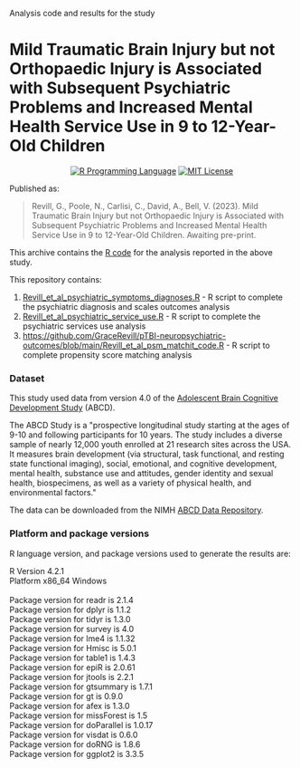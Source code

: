Analysis code and results for the study

# Mild Traumatic Brain Injury but not Orthopaedic Injury is Associated with Subsequent Psychiatric Problems and Increased Mental Health Service Use in 9 to 12-Year-Old Children

<p align="center">
	<a href="https://en.wikipedia.org/wiki/R_(programming_language)"><img
		alt="R Programming Language"
		src="https://img.shields.io/badge/Language-R-%232268BB.svg"></a>
	<a href="https://opensource.org/licenses/MIT"><img
		alt="MIT License"
		src="https://img.shields.io/badge/license-MIT-blue.svg"></a>
</p>

Published as: 

> Revill, G., Poole, N., Carlisi, C., David, A., Bell, V. (2023). Mild Traumatic Brain Injury but not Orthopaedic Injury is Associated with Subsequent Psychiatric Problems and Increased Mental Health Service Use in 9 to 12-Year-Old Children. Awaiting pre-print.

This archive contains the [R code](https://en.wikipedia.org/wiki/R_(programming_language)) for the analysis reported in the above study. 

This repository contains:

1.  [Revill_et_al_psychiatric_symptoms_diagnoses.R](https://github.com/GraceRevill/pTBI-neuropsychiatric-outcomes/blob/main/Revill_et_al_psychiatric_symptoms_diagnoses.R) - R script to complete the psychiatric diagnosis and scales outcomes analysis
2.  [Revill_et_al_psychiatric_service_use.R](https://github.com/GraceRevill/pTBI-neuropsychiatric-outcomes/blob/main/Revill_et_al_psychiatric_service_use.R) - R script to complete the psychiatric services use analysis
3.  https://github.com/GraceRevill/pTBI-neuropsychiatric-outcomes/blob/main/Revill_et_al_psm_matchit_code.R - R script to complete propensity score matching analysis

### Dataset

This study used data from version 4.0 of the [Adolescent Brain Cognitive Development Study](https://en.wikipedia.org/wiki/ABCD_Study) (ABCD).

The ABCD Study is a "prospective longitudinal study starting at the ages of 9-10 and following participants for 10 years. The study includes a diverse sample of nearly 12,000 youth enrolled at 21 research sites across the USA. It measures brain development (via structural, task functional, and resting state functional imaging), social, emotional, and cognitive development, mental health, substance use and attitudes, gender identity and sexual health, biospecimens, as well as a variety of physical health, and environmental factors."

The data can be downloaded from the NIMH [ABCD Data Repository](https://nda.nih.gov/abcd).

### Platform and package versions

R language version, and package versions used to generate the results are:

R Version 4.2.1<br>
Platform x86_64 Windows<br>
<br>
Package version for readr is 2.1.4<br>
Package version for dplyr is 1.1.2<br>
Package version for tidyr is 1.3.0<br>
Package version for survey is 4.0<br>
Package version for lme4 is 1.1.32<br>
Package version for Hmisc is 5.0.1<br>
Package version for table1 is 1.4.3<br>
Package version for epiR is 2.0.61<br>
Package version for jtools is 2.2.1<br>
Package version for gtsummary is 1.7.1<br>
Package version for gt is 0.9.0<br>
Package version for afex is 1.3.0<br>
Package version for missForest is 1.5<br>
Package version for doParallel is 1.0.17<br>
Package version for visdat is 0.6.0<br>
Package version for doRNG is 1.8.6<br>
Package version for ggplot2 is 3.3.5<br>


